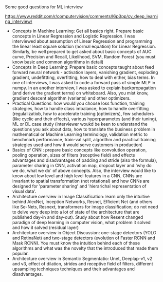 # 

Some good questions for ML interview 

https://www.reddit.com/r/computervision/comments/l6p3pp/cv_deep_learning_interview/

* Concepts in Machine Learning: Get all basics right. Prepare basic concepts in Linear Regression and Logistic Regression. I was interviewed about assumption of Linear Regression and programming the linear least square solution (normal equation) for Linear Regression. Similarly, be well prepared to get asked about basic concepts of AUC curve, Precision and Recall, Likelihood, SVM, Random Forest (you must know basic and common algorithms in detail)
* Concepts in Deep Learning: Prepare basic concepts taught about feed forward neural network - activation layers, vanishing gradient, exploding gradient, undefittting, overfitting, how to deal with either, bias terms. In one of interviews, I was asked to code a forward pass of simple MLP in numpy. In an another interview, I was asked to explain backpropagation (and derive the gradient terms) on whiteboard. Also, you mist know, gradient descent algorithm (variants) and other optimizers.
* Practical Questions: how would you choose loss function, training strategies, how to handle class imbalance, how to handle overfitting (regulalizatiob, how to accelerate training (optimizers), few schedulers (like cyclic and their effects), various hyperparametes (and their tuning), ML or DL case study (interviewer woukd be keen to understand the questions you ask about data, how to translate the business problem in mathematical or Machine Learning terminology, validation metric to benchmark performance, train-val split, algorithm and practical training strategies used and how it would serve customers in production)
* Basics of CNN : prepare basic concepts like convolution operation, pooling operation, sizes of filters (receptive field) and effects advantages and disadvantages of padding and stride (also the formula), parameter sharing in CNN, activation map, dropout layer and 'why do we do, what we do' of above concepts. Also, the interview would like to know about low level and high level features in a CNN, CNNs are invariant to spatial transformation (not rotational) and how CNNs are designed for 'parameter sharing' and 'hierarichal representation of visual data'.
* Architecture overview in Image Classification: learn only the intuitive behind AlexNet, Inception Networks, Resnet, Efficient Net (and others like Se-Nets, Resnext, transformers for image classification; do not need to delve very deep into a lot of state of the architecture that are published day-in and day-out). Study about how Resent changed paradign of deep learning in computer vision, what problem it solved and how it solved (residual layer)
* Architecture overview in Object Discussion: one-stage detectors (YOLO and RetinaNet) and two-stage detectors (evolution of Faster RCNN and Mask RCNN). You must know the intuition behind each of these algorithms and what was the novelty that the introduced that made them popular.
* Architecture overview in Semantic Segmentatio: Unet, Deeplap-v1, v2 and v3, effect of dilation, strides and receptive field of filters, different upsampling techniques techniques and their advantages and disadvantages.